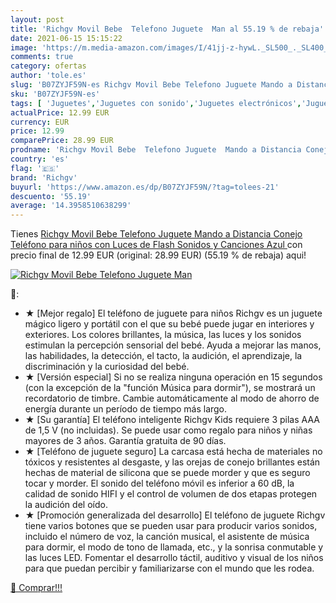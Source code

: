 ```yaml
---
layout: post
title: 'Richgv Movil Bebe  Telefono Juguete  Man al 55.19 % de rebaja'
date: 2021-06-15 15:15:22
image: 'https://m.media-amazon.com/images/I/41jj-z-hywL._SL500_._SL400_.jpg'
comments: true
category: ofertas
author: 'tole.es'
slug: 'B07ZYJF59N-es Richgv Movil Bebe Telefono Juguete Mando a Distancia...'
sku: 'B07ZYJF59N-es'
tags: [ 'Juguetes','Juguetes con sonido','Juguetes electrónicos','Juguetes para Bebés y primera infancia','Juguetes y juegos','bebe','richgv', ]
actualPrice: 12.99 EUR
currency: EUR
price: 12.99
comparePrice: 28.99 EUR
prodname: 'Richgv Movil Bebe  Telefono Juguete  Mando a Distancia Conejo  Teléfono para niños con Luces de Flash  Sonidos y Canciones Azul '
country: 'es'
flag: '🇪🇸'
brand: 'Richgv'
buyurl: 'https://www.amazon.es/dp/B07ZYJF59N/?tag=tolees-21'
descuento: '55.19'
average: '14.3958510638299'
---
```


Tienes [Richgv Movil Bebe  Telefono Juguete  Mando a Distancia Conejo  Teléfono para niños con Luces de Flash  Sonidos y Canciones Azul ](https://www.amazon.es/dp/B07ZYJF59N/?tag=tolees-21) con precio final de  12.99 EUR (original: 28.99 EUR) (55.19 %  de rebaja) aqui!

[![Richgv Movil Bebe  Telefono Juguete  Man](https://m.media-amazon.com/images/I/41jj-z-hywL._SL500_._SL400_.jpg)](https://www.amazon.es/dp/B07ZYJF59N/?tag=tolees-21)

🔎:

- ★ [Mejor regalo] El teléfono de juguete para niños Richgv es un juguete mágico ligero y portátil con el que su bebé puede jugar en interiores y exteriores. Los colores brillantes, la música, las luces y los sonidos estimulan la percepción sensorial del bebé. Ayuda a mejorar las manos, las habilidades, la detección, el tacto, la audición, el aprendizaje, la discriminación y la curiosidad del bebé.
- ★ [Versión especial] Si no se realiza ninguna operación en 15 segundos (con la excepción de la "función Música para dormir"), se mostrará un recordatorio de timbre. Cambie automáticamente al modo de ahorro de energía durante un período de tiempo más largo.
- ★ [Su garantía] El teléfono inteligente Richgv Kids requiere 3 pilas AAA de 1,5 V (no incluidas). Se puede usar como regalo para niños y niñas mayores de 3 años. Garantía gratuita de 90 días.
- ★ [Teléfono de juguete seguro] La carcasa está hecha de materiales no tóxicos y resistentes al desgaste, y las orejas de conejo brillantes están hechas de material de silicona que se puede morder y que es seguro tocar y morder. El sonido del teléfono móvil es inferior a 60 dB, la calidad de sonido HIFI y el control de volumen de dos etapas protegen la audición del oído.
- ★ [Promoción generalizada del desarrollo] El teléfono de juguete Richgv tiene varios botones que se pueden usar para producir varios sonidos, incluido el número de voz, la canción musical, el asistente de música para dormir, el modo de tono de llamada, etc., y la sonrisa conmutable y las luces LED. Fomentar el desarrollo táctil, auditivo y visual de los niños para que puedan percibir y familiarizarse con el mundo que les rodea.

[🛒 Comprar!!!](https://www.amazon.es/dp/B07ZYJF59N/?tag=tolees-21)
